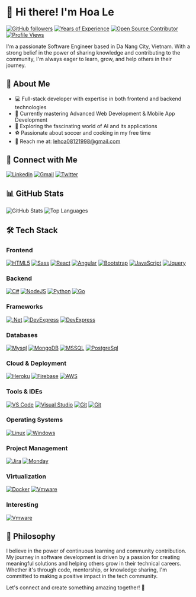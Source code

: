 # 👋 Hi there! I'm Hoa Le

[![GitHub followers](https://img.shields.io/github/followers/hoale240803?style=social)](https://github.com/hoale240803)
[![Years of Experience](https://img.shields.io/badge/Years%20of%20Experience-5+-blue)](https://github.com/hoale240803)
[![Open Source Contributor](https://img.shields.io/badge/Open%20Source-Contributor-green)](https://github.com/hoale240803)
[![Profile Views](https://komarev.com/ghpvc/?username=hoale240803&label=Profile%20views&color=0e75b6&style=flat)](https://github.com/hoale240803)

I'm a passionate Software Engineer based in Da Nang City, Vietnam. With a strong belief in the power of sharing knowledge and contributing to the community, I'm always eager to learn, grow, and help others in their journey.

## 🚀 About Me

- 💻 Full-stack developer with expertise in both frontend and backend technologies
- 🌱 Currently mastering Advanced Web Development & Mobile App Development
- 🤖 Exploring the fascinating world of AI and its applications
- ⚽ Passionate about soccer and cooking in my free time
- 📧 Reach me at: [lehoa08121998@gmail.com](mailto:lehoa08121998@gmail.com)

## 🔗 Connect with Me
[![Linkedin](https://img.shields.io/badge/-LinkedIn-blue?style=flat&logo=Linkedin&logoColor=white&link=https://www.linkedin.com/in/dinhanhthi/)](https://www.linkedin.com/in/hoaleo1999)
[![Gmail](https://img.shields.io/badge/-Gmail-red?style=flat&logo=Gmail&logoColor=white)](mailto:hoale240803@gmail.com)
[![Twitter](https://img.shields.io/badge/-Twitter-blue?style=flat&logo=Twitter&logoColor=white)](https://twitter.com/hoale240803)

## 📊 GitHub Stats
![GitHub Stats](https://github-readme-stats.vercel.app/api?username=hoale240803&show_icons=true&theme=radical)
![Top Languages](https://github-readme-stats.vercel.app/api/top-langs/?username=hoale240803&layout=compact&theme=radical)

## 🛠️ Tech Stack

### Frontend
[![HTML5](http://img.shields.io/badge/-HTML5-eee?style=flat-square&logo=html5&logoColor=E34F26)]()
[![Sass](https://img.shields.io/badge/-SASS-eee?style=flat-square&logo=sass&logoColor=CC6699)]()
[![React](https://img.shields.io/badge/-React-eee?style=flat-square&logo=react&logoColor=0088cc)]()
[![Angular](https://img.shields.io/badge/-Angular-EEE?style=flat-square&logo=angular&logoColor=DD0031)]()
[![Bootstrap](http://img.shields.io/badge/-Bootstrap-eee?style=flat-square&logo=bootstrap&logoColor=563D7C)]()
[![JavaScript](https://img.shields.io/badge/Javascript-EEE?style=flat-square&logo=javascript&logoColor=yellow&color=eee)]()
[![Jquery](http://img.shields.io/badge/-Jquery-eee?style=flat-square&logo=Jquery&logoColor=563D7C)]()

### Backend
[![C#](https://img.shields.io/badge/-CSharp-eee?style=flat-square&logo=csharp&logoColor=123456)]()
[![NodeJS](https://img.shields.io/badge/-NodeJs-eee?style=flat-square&logo=nodedotjs&logoColor=green)]()
[![Python](https://img.shields.io/badge/Python-EEE?style=flat-square&logo=python&logoColor=black&color=eee)]()
[![Go](https://img.shields.io/badge/Go-EEE?style=flat-square&logo=go&logoColor=black&color=eee)]()

### Frameworks
[![.Net](https://img.shields.io/badge/-.Net-eee?style=flat-square&logo=.Net&logoColor=512BD4)]()
[![DevExpress](https://img.shields.io/badge/-DevExpress-eee?style=flat-square&logo=devexpress&logoColor=FF7200)]()
[![DevExpress](https://img.shields.io/badge/Next.js-EEE?style=flat-square&logo=nextdotjs&logoColor=black&color=eee)]()

### Databases
[![Mysql](https://img.shields.io/badge/-Mysql-eee?style=flat-square&logo=Mysql&logoColor=blue)]()
[![MongoDB](https://img.shields.io/badge/-MongoDB-eee?style=flat-square&logo=MongoDB&logoColor=light-green)]()
[![MSSQL](https://img.shields.io/badge/-MSSQL-eee?style=flat-square&logo=MicrosoftSQLServer&logoColor=CC2927)]()
[![PostgreSql](https://img.shields.io/badge/PostgreSql-EEE?style=flat-square&logo=postgresql&logoColor=blue&color=eee)]()

### Cloud & Deployment
[![Heroku](https://img.shields.io/badge/-Heroku-eee?style=flat-square&logo=heroku&logoColor=430098)]()
[![Firebase](https://img.shields.io/badge/-Firebase-EEE?style=flat-square&logo=firebase&logoColor=FFCA28)]()
[![AWS](https://img.shields.io/badge/AWS-EEE?style=flat-square&logo=amazonwebservices&logoColor=black&color=eee
)]()

### Tools & IDEs
[![VS Code](http://img.shields.io/badge/-VS%20Code-eee?style=flat-square&logo=visual-studio-code&logoColor=007ACC)]()
[![Visual Studio](https://img.shields.io/badge/-VisualStudio-eee?style=flat-square&logo=visualStudio&logoColor=2000a5)]()
[![Git](http://img.shields.io/badge/-Git-eee?style=flat-square&logo=git&logoColor=F05032)]()
[![Git](https://img.shields.io/badge/Rider-EEE?style=flat-square&logo=rider&logoColor=black&color=eee)]()

### Operating Systems
[![Linux](http://img.shields.io/badge/-Linux-eee?style=flat-square&logo=linux&logoColor=D67A10)]()
[![Windows](http://img.shields.io/badge/-Windows-eee?style=flat-square&logo=Windows&logoColor=0078D6)]()

### Project Management
[![Jira](http://img.shields.io/badge/-Jira-eee?style=flat-square&logo=Jira&logoColor=0052CC)]()
[![Monday](http://img.shields.io/badge/-Monday-eee?style=flat-square&logo=Monday&logoColor=purple)]()

### Virtualization
[![Docker](https://img.shields.io/badge/-Docker-eee?style=flat-square&logo=docker&logoColor=2496ed)]()
[![Vmware](https://img.shields.io/badge/Vmware-EEE?style=flat-square&logo=vmware&logoColor=black&color=eee)]()

### Interesting
[![Vmware](https://img.shields.io/badge/HackTheBox-EEE?style=flat-square&logo=hackthebox&logoColor=black&color=eee)]()

## 🌟 Philosophy
I believe in the power of continuous learning and community contribution. My journey in software development is driven by a passion for creating meaningful solutions and helping others grow in their technical careers. Whether it's through code, mentorship, or knowledge sharing, I'm committed to making a positive impact in the tech community.

Let's connect and create something amazing together! 🚀
